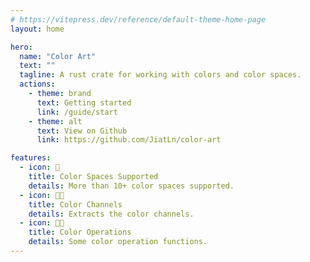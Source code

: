 ```yaml
---
# https://vitepress.dev/reference/default-theme-home-page
layout: home

hero:
  name: "Color Art"
  text: ""
  tagline: A rust crate for working with colors and color spaces.
  actions:
    - theme: brand
      text: Getting started
      link: /guide/start
    - theme: alt
      text: View on Github
      link: https://github.com/JiatLn/color-art

features:
  - icon: 🎨
    title: Color Spaces Supported
    details: More than 10+ color spaces supported.
  - icon: 👨‍🎨
    title: Color Channels
    details: Extracts the color channels.
  - icon: 👩‍🎨
    title: Color Operations
    details: Some color operation functions.
---
```


